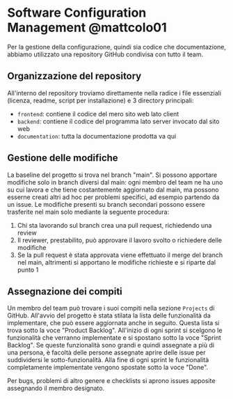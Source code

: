 # Software Configuration Management @mattcolo01
Per la gestione della configurazione, quindi sia codice che documentazione, abbiamo utilizzato una repository GitHub condivisa con tutto il team.

## Organizzazione del repository
All'interno del repository troviamo direttamente nella radice i file essenziali (licenza, readme, script per installazione) e 3 directory principali:
- `frontend`: contiene il codice del mero sito web lato client
- `backend`: contiene il codice del programma lato server invocato dal sito web
- `documentation`: tutta la documentazione prodotta va qui

## Gestione delle modifiche
La baseline del progetto si trova nel branch "main". Si possono apportare modifiche solo in branch diversi dal main: ogni membro del team ne ha uno su cui lavora e che tiene costantemente aggiornato dal main, ma possono esserne creati altri ad hoc per problemi specifici, ad esempio partendo da un issue.
Le modifiche presenti su branch secondari possono essere trasferite nel main solo mediante la seguente procedura:
1. Chi sta lavorando sul branch crea una pull request, richiedendo una review
2. Il reviewer, prestabilito, può approvare il lavoro svolto o richiedere delle modifiche
3. Se la pull request è stata approvata viene effettuato il merge del branch nel main, altrimenti si apportano le modifiche richieste e si riparte dal punto 1

## Assegnazione dei compiti
Un membro del team può trovare i suoi compiti nella sezione `Projects` di GitHub. All'avvio del progetto è stata stilata la lista delle funzionalità da implementare, che può essere aggiornata anche in seguito. Questa lista si trova sotto la voce "Product Backlog". All'inizio di ogni sprint si scelgono le funzionalità che verranno implementate e si spostano sotto la voce "Sprint Backlog". Se queste funzionalità sono grandi e quindi assegnate a più di una persona, è facoltà delle persone assegnate aprire delle issue per suddividersi le sotto-funzionalità. Alla fine di ogni sprint le funzionalità completamente implementate vengono spostate sotto la voce "Done".

Per bugs, problemi di altro genere e checklists si aprono issues apposite assegnando il membro designato.